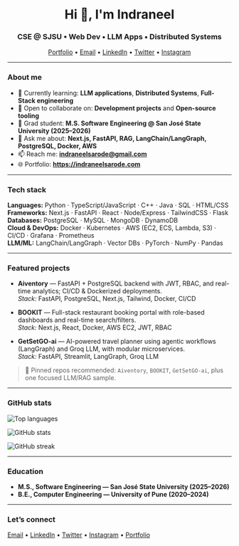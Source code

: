<h1 align="center">Hi 👋, I'm Indraneel</h1>
<h3 align="center">CSE @ SJSU • Web Dev • LLM Apps • Distributed Systems</h3>

<p align="center">
  <a href="https://indraneelsarode.com">Portfolio</a> •
  <a href="mailto:indraneelsarode@gmail.com">Email</a> •
  <a href="https://www.linkedin.com/in/indraneel-sarode-587178206/">LinkedIn</a> •
  <a href="https://twitter.com/sanewolf91">Twitter</a> •
  <a href="https://instagram.com/indra.neel_">Instagram</a>
</p>

---

### About me
- 🌱 Currently learning: **LLM applications**, **Distributed Systems**, **Full-Stack engineering**
- 👯 Open to collaborate on: **Development projects** and **Open-source tooling**
- 🔭 Grad student: **M.S. Software Engineering @ San José State University (2025–2026)**
- 💬 Ask me about: **Next.js, FastAPI, RAG, LangChain/LangGraph, PostgreSQL, Docker, AWS**
- 📫 Reach me: **indraneelsarode@gmail.com**
- 🌐 Portfolio: **https://indraneelsarode.com**

---

### Tech stack
**Languages:** Python · TypeScript/JavaScript · C++ · Java · SQL · HTML/CSS  
**Frameworks:** Next.js · FastAPI · React · Node/Express · TailwindCSS · Flask  
**Databases:** PostgreSQL · MySQL · MongoDB · DynamoDB  
**Cloud & DevOps:** Docker · Kubernetes · AWS (EC2, ECS, Lambda, S3) · CI/CD · Grafana · Prometheus  
**LLM/ML:** LangChain/LangGraph · Vector DBs · PyTorch · NumPy · Pandas

---

### Featured projects
- **Aiventory** — FastAPI + PostgreSQL backend with JWT, RBAC, and real-time analytics; CI/CD & Dockerized deployments.  
  _Stack:_ FastAPI, PostgreSQL, Next.js, Tailwind, Docker, CI/CD

- **BOOKIT** — Full-stack restaurant booking portal with role-based dashboards and real-time search/filters.  
  _Stack:_ Next.js, React, Docker, AWS EC2, JWT, RBAC

- **GetSetGO-ai** — AI-powered travel planner using agentic workflows (LangGraph) and Groq LLM, with modular microservices.  
  _Stack:_ FastAPI, Streamlit, LangGraph, Groq LLM

> 🔖 Pinned repos recommended: `Aiventory`, `BOOKIT`, `GetSetGO-ai`, plus one focused LLM/RAG sample.

---

### GitHub stats
<p align="left">
  <img src="https://github-readme-stats.vercel.app/api/top-langs?username=neels22&show_icons=true&layout=compact" alt="Top languages" />
</p>
<p align="left">
  <img src="https://github-readme-stats.vercel.app/api?username=neels22&show_icons=true" alt="GitHub stats" />
</p>
<p align="left">
  <img src="https://github-readme-streak-stats.herokuapp.com/?user=neels22" alt="GitHub streak" />
</p>

---

### Education
- **M.S., Software Engineering — San José State University (2025–2026)**
- **B.E., Computer Engineering — University of Pune (2020–2024)**

---

### Let’s connect
<a href="mailto:indraneelsarode@gmail.com">Email</a> •
<a href="https://www.linkedin.com/in/indraneel-sarode-587178206/">LinkedIn</a> •
<a href="https://twitter.com/sanewolf91">Twitter</a> •
<a href="https://instagram.com/indra.neel_">Instagram</a> •
<a href="https://indraneelsarode.com">Portfolio</a>
